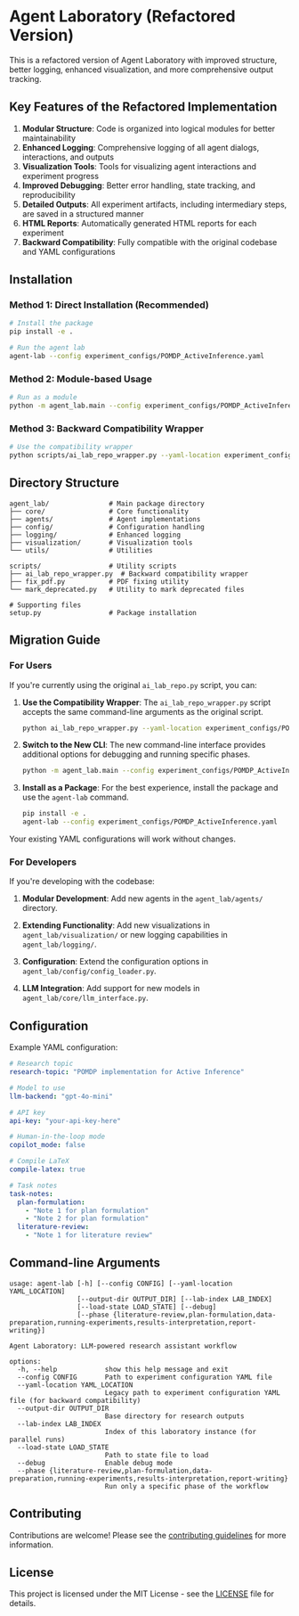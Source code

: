# Agent Laboratory (Refactored Version)

This is a refactored version of Agent Laboratory with improved structure, better logging, enhanced visualization, and more comprehensive output tracking.

## Key Features of the Refactored Implementation

1. **Modular Structure**: Code is organized into logical modules for better maintainability
2. **Enhanced Logging**: Comprehensive logging of all agent dialogs, interactions, and outputs
3. **Visualization Tools**: Tools for visualizing agent interactions and experiment progress
4. **Improved Debugging**: Better error handling, state tracking, and reproducibility
5. **Detailed Outputs**: All experiment artifacts, including intermediary steps, are saved in a structured manner
6. **HTML Reports**: Automatically generated HTML reports for each experiment
7. **Backward Compatibility**: Fully compatible with the original codebase and YAML configurations

## Installation

### Method 1: Direct Installation (Recommended)

```bash
# Install the package
pip install -e .

# Run the agent lab
agent-lab --config experiment_configs/POMDP_ActiveInference.yaml
```

### Method 2: Module-based Usage

```bash
# Run as a module
python -m agent_lab.main --config experiment_configs/POMDP_ActiveInference.yaml
```

### Method 3: Backward Compatibility Wrapper

```bash
# Use the compatibility wrapper
python scripts/ai_lab_repo_wrapper.py --yaml-location experiment_configs/POMDP_ActiveInference.yaml
```

## Directory Structure

```
agent_lab/               # Main package directory
├── core/                # Core functionality
├── agents/              # Agent implementations
├── config/              # Configuration handling
├── logging/             # Enhanced logging
├── visualization/       # Visualization tools
└── utils/               # Utilities

scripts/                 # Utility scripts
├── ai_lab_repo_wrapper.py  # Backward compatibility wrapper
├── fix_pdf.py           # PDF fixing utility
└── mark_deprecated.py   # Utility to mark deprecated files

# Supporting files
setup.py                 # Package installation
```

## Migration Guide

### For Users

If you're currently using the original `ai_lab_repo.py` script, you can:

1. **Use the Compatibility Wrapper**: The `ai_lab_repo_wrapper.py` script accepts the same command-line arguments as the original script.

   ```bash
   python ai_lab_repo_wrapper.py --yaml-location experiment_configs/POMDP_ActiveInference.yaml
   ```

2. **Switch to the New CLI**: The new command-line interface provides additional options for debugging and running specific phases.

   ```bash
   python -m agent_lab.main --config experiment_configs/POMDP_ActiveInference.yaml
   ```

3. **Install as a Package**: For the best experience, install the package and use the `agent-lab` command.

   ```bash
   pip install -e .
   agent-lab --config experiment_configs/POMDP_ActiveInference.yaml
   ```

Your existing YAML configurations will work without changes.

### For Developers

If you're developing with the codebase:

1. **Modular Development**: Add new agents in the `agent_lab/agents/` directory.

2. **Extending Functionality**: Add new visualizations in `agent_lab/visualization/` or new logging capabilities in `agent_lab/logging/`.

3. **Configuration**: Extend the configuration options in `agent_lab/config/config_loader.py`.

4. **LLM Integration**: Add support for new models in `agent_lab/core/llm_interface.py`.

## Configuration

Example YAML configuration:

```yaml
# Research topic
research-topic: "POMDP implementation for Active Inference"

# Model to use
llm-backend: "gpt-4o-mini"

# API key
api-key: "your-api-key-here"

# Human-in-the-loop mode
copilot_mode: false

# Compile LaTeX
compile-latex: true

# Task notes
task-notes:
  plan-formulation:
    - "Note 1 for plan formulation"
    - "Note 2 for plan formulation"
  literature-review:
    - "Note 1 for literature review"
```

## Command-line Arguments

```
usage: agent-lab [-h] [--config CONFIG] [--yaml-location YAML_LOCATION]
                 [--output-dir OUTPUT_DIR] [--lab-index LAB_INDEX]
                 [--load-state LOAD_STATE] [--debug]
                 [--phase {literature-review,plan-formulation,data-preparation,running-experiments,results-interpretation,report-writing}]

Agent Laboratory: LLM-powered research assistant workflow

options:
  -h, --help            show this help message and exit
  --config CONFIG       Path to experiment configuration YAML file
  --yaml-location YAML_LOCATION
                        Legacy path to experiment configuration YAML file (for backward compatibility)
  --output-dir OUTPUT_DIR
                        Base directory for research outputs
  --lab-index LAB_INDEX
                        Index of this laboratory instance (for parallel runs)
  --load-state LOAD_STATE
                        Path to state file to load
  --debug               Enable debug mode
  --phase {literature-review,plan-formulation,data-preparation,running-experiments,results-interpretation,report-writing}
                        Run only a specific phase of the workflow
```

## Contributing

Contributions are welcome! Please see the [contributing guidelines](CONTRIBUTING.md) for more information.

## License

This project is licensed under the MIT License - see the [LICENSE](LICENSE) file for details. 